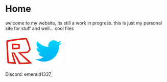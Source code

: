 # Home
welcome to my website, its still a work in progress. this is just my personal site for stuff and well... cool files

[<img src="2016rblxicon.png">](https://www.roblox.com/users/3377977629/profile) 
[<img src="twitter.png">](https://x.com/@1337emerald_) 

Discord: emerald1337_
